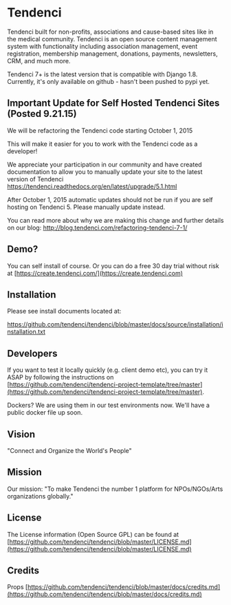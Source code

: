 # Tendenci

Tendenci built for non-profits, associations and cause-based sites like in the medical community. Tendenci is an open source content management system with functionality including association management, event registration, membership management, donations, payments, newsletters, CRM, and much more.

Tendenci 7+ is the latest version that is compatible with Django 1.8. Currently, it's only available on github - hasn't been pushed to pypi yet. 

## Important Update for Self Hosted Tendenci Sites (Posted 9.21.15)
We will be refactoring the Tendenci code starting October 1, 2015

This will make it easier for you to work with the Tendenci code as a developer!

We appreciate your participation in our community and have created documentation to allow you to manually update your site to the latest version of Tendenci https://tendenci.readthedocs.org/en/latest/upgrade/5.1.html

After October 1, 2015 automatic updates should not be run if you are self hosting on Tendenci 5. Please manually update instead.

You can read more about why we are making this change and further details on our blog: http://blog.tendenci.com/refactoring-tendenci-7-1/


## Demo?  

You can self install of course. Or you can do a free 30 day trial without risk at 
[https://create.tendenci.com/](https://create.tendenci.com)


## Installation

Please see install documents located at:

https://github.com/tendenci/tendenci/blob/master/docs/source/installation/installation.txt

## Developers 

If you want to test it locally quickly (e.g. client demo etc), you can try it ASAP by following the instructions on [https://github.com/tendenci/tendenci-project-template/tree/master](https://github.com/tendenci/tendenci-project-template/tree/master). 

Dockers? We are using them in our test environments now. We'll have a public docker file up soon.

## Vision 

"Connect and Organize the World's People" 


## Mission

Our mission: "To make Tendenci the number 1 platform for NPOs/NGOs/Arts organizations globally."  


## License

The License information (Open Source GPL) can be found at [https://github.com/tendenci/tendenci/blob/master/LICENSE.md](https://github.com/tendenci/tendenci/blob/master/LICENSE.md)


## Credits

Props [https://github.com/tendenci/tendenci/blob/master/docs/credits.md](https://github.com/tendenci/tendenci/blob/master/docs/credits.md)
